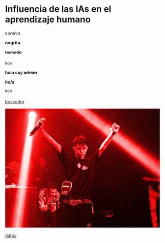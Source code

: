 # Influencia de las IAs en el aprendizaje humano

*cursiva*

**negrita**

~~tachado~~

<sub>hola</sub>

**hola soy ~~adrian~~**

***hola***

<sup>hola</sup>

[buscador](http://www.google.com)

![MDA](src/M.jpg)

[datos](src/canciones.txt)
